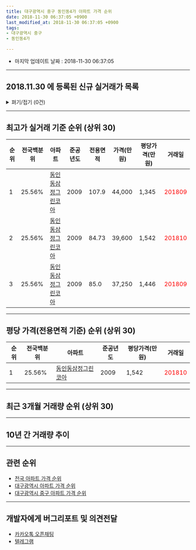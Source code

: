 ```yaml
---
title: 대구광역시 중구 동인동4가 아파트 가격 순위
date: 2018-11-30 06:37:05 +0900
last_modified_at: 2018-11-30 06:37:05 +0900
tags:
- 대구광역시 중구
- 동인동4가

---
```


* 마지막 업데이트 날짜 : 2018-11-30 06:37:05

---

## 2018.11.30 에 등록된 신규 실거래가 목록

<details>
<summary>펴기/접기 (0건)</summary>
<div markdown="1">

|아파트|전국백분위|준공년도|전용면적|가격(만원)|평당가격(만원)|거래일|
|---|---|---|---|---|---|---|
|없음|||||||


</div>
</details>

---

## 최고가 실거래 기준 순위 (상위 30)


|순위|전국백분위|아파트|준공년도|전용면적|가격(만원)|평당가격(만원)|거래일|
|---|---|---|---|---|---|---|---|
|1|25.56%|[동인동삼정그린코아](https://search.naver.com/search.naver?query=%EB%8C%80%EA%B5%AC%EA%B4%91%EC%97%AD%EC%8B%9C+%EC%A4%91%EA%B5%AC+%EB%8F%99%EC%9D%B8%EB%8F%994%EA%B0%80+%EB%8F%99%EC%9D%B8%EB%8F%99%EC%82%BC%EC%A0%95%EA%B7%B8%EB%A6%B0%EC%BD%94%EC%95%84)|2009|107.9|44,000|1,345|<span style="color:red">201809</span>|
|2|25.56%|[동인동삼정그린코아](https://search.naver.com/search.naver?query=%EB%8C%80%EA%B5%AC%EA%B4%91%EC%97%AD%EC%8B%9C+%EC%A4%91%EA%B5%AC+%EB%8F%99%EC%9D%B8%EB%8F%994%EA%B0%80+%EB%8F%99%EC%9D%B8%EB%8F%99%EC%82%BC%EC%A0%95%EA%B7%B8%EB%A6%B0%EC%BD%94%EC%95%84)|2009|84.73|39,600|1,542|<span style="color:red">201810</span>|
|3|25.56%|[동인동삼정그린코아](https://search.naver.com/search.naver?query=%EB%8C%80%EA%B5%AC%EA%B4%91%EC%97%AD%EC%8B%9C+%EC%A4%91%EA%B5%AC+%EB%8F%99%EC%9D%B8%EB%8F%994%EA%B0%80+%EB%8F%99%EC%9D%B8%EB%8F%99%EC%82%BC%EC%A0%95%EA%B7%B8%EB%A6%B0%EC%BD%94%EC%95%84)|2009|85.0|37,250|1,446|<span style="color:red">201809</span>|


---

## 평당 가격(전용면적 기준) 순위 (상위 30)


|순위|전국백분위|아파트|준공년도|평당가격(만원)|거래일|
|---|---|---|---|---|---|
|1|25.56%|[동인동삼정그린코아](https://search.naver.com/search.naver?query=%EB%8C%80%EA%B5%AC%EA%B4%91%EC%97%AD%EC%8B%9C+%EC%A4%91%EA%B5%AC+%EB%8F%99%EC%9D%B8%EB%8F%994%EA%B0%80+%EB%8F%99%EC%9D%B8%EB%8F%99%EC%82%BC%EC%A0%95%EA%B7%B8%EB%A6%B0%EC%BD%94%EC%95%84)|2009|1,542|<span style="color:red">201810</span>|


---

## 최근 3개월 거래량 순위 (상위 30)


<div style="width:100%;">
    <canvas id="deal_count_ranking" height="250"></canvas>
</div>


<script>
new Chart(document.getElementById("deal_count_ranking"), {
    type: 'horizontalBar',
    data: {
        labels: ['동인동삼정그린코아'],
        datasets: [{
            label: '실거래 수',
            data: [3],
            borderColor: "rgba(255, 0, 128, 1)",
            backgroundColor: "rgba(255, 0, 128, 0.5)",
            fill: false,
        }]
    },
    options: {
        responsive: true,
        title: {
            display: true,
            text: '최근 3개월 거래량 순위'
        },
        tooltips: {
            mode: 'index',
            intersect: false,
            callbacks: {
                title: function(tooltipItems, data) {
                    return "실거래 수:";
                },
                label: function(tooltipItem, data) {
                    return data.labels[tooltipItem.index] + ": " + tooltipItem.xLabel;
                }
            }
        },
        hover: {
            mode: 'nearest',
            intersect: true
        },
        scales: {
            xAxes: [{
                display: true,
                scaleLabel: {
                    display: true,
                    labelString: '실거래 수'
                },
                ticks: {
                    suggestedMin: 0,
                }
            }],
            yAxes: [{
                display: true,
                ticks: {
                    autoSkip: false,
                    callback: function(value, index, values) {
                        if (value.length > 15)
                            return value.substr(0, 13) + "...";
                        else
                            return value;
                    }
                },
                scaleLabel: {
                    display: false,
                }
            }]
        }
    }
});

</script>


---

## 10년 간 거래량 추이


<div style="width:100%;">
    <canvas id="deal_progress" height="250"></canvas>
</div>

<script>
new Chart(document.getElementById("deal_progress"), {
    type: 'line',
    data: {
        labels: ['200811','200812','200901','200902','200903','200904','200905','200906','200907','200908','200909','200910','200911','200912','201001','201002','201003','201004','201005','201006','201007','201008','201009','201010','201011','201012','201101','201102','201103','201104','201105','201106','201107','201108','201109','201110','201111','201112','201201','201202','201203','201204','201205','201206','201207','201208','201209','201210','201211','201212','201301','201302','201303','201304','201305','201306','201307','201308','201309','201310','201311','201312','201401','201402','201403','201404','201405','201406','201407','201408','201409','201410','201411','201412','201501','201502','201503','201504','201505','201506','201507','201508','201509','201510','201511','201512','201601','201602','201603','201604','201605','201606','201607','201608','201609','201610','201611','201612','201701','201702','201703','201704','201705','201706','201707','201708','201709','201710','201711','201712','201801','201802','201803','201804','201805','201806','201807','201808','201809','201810','201811'],
        datasets: [{
            label: '실거래 수',
            pointRadius: 1,
            data: [0, 0, 0, 0, 6, 12, 7, 15, 47, 16, 4, 3, 1, 2, 3, 0, 2, 0, 1, 0, 1, 0, 0, 4, 0, 0, 0, 2, 3, 1, 1, 0, 0, 1, 2, 2, 0, 1, 1, 3, 2, 0, 1, 0, 0, 0, 2, 4, 3, 3, 2, 0, 0, 1, 2, 4, 2, 0, 3, 2, 1, 1, 1, 2, 1, 1, 0, 0, 2, 0, 2, 4, 2, 2, 1, 2, 1, 0, 0, 2, 0, 1, 1, 1, 2, 0, 0, 0, 1, 0, 0, 1, 0, 1, 2, 1, 4, 2, 0, 1, 0, 1, 2, 1, 1, 1, 1, 2, 0, 0, 2, 0, 1, 0, 2, 0, 0, 0, 2, 1, 0],
            borderColor: "rgba(255, 201, 14, 1)",
            backgroundColor: "rgba(255, 201, 14, 0.5)",
            fill: true,
        }]
    },
    options: {
        responsive: true,
        title: {
            display: true,
            text: '10년간 거래량 추이'
        },
        tooltips: {
            mode: 'index',
            intersect: false,
        },
        hover: {
            mode: 'nearest',
            intersect: true
        },
        scales: {
            xAxes: [{
                display: true,
                scaleLabel: {
                    display: true,
                    labelString: '년/월'
                }
            }],
            yAxes: [{
                display: true,
                ticks: {
                    suggestedMin: 0,
                },
                scaleLabel: {
                    display: true,
                    labelString: '실거래 수'
                }
            }]
        }
    }
});

</script>


---

## 관련 순위

- [전국 아파트 가격 순위](https://inasie.github.io/apt-ranking/전국)
- [대구광역시 아파트 가격 순위](https://inasie.github.io/apt-ranking/대구광역시)
- [대구광역시 중구 아파트 가격 순위](https://inasie.github.io/apt-ranking/대구광역시-중구)


---

## 개발자에게 버그리포트 및 의견전달

- [카카오톡 오픈채팅](https://open.kakao.com/o/gLJUAP4)
- [텔레그램](https://t.me/inasie)

